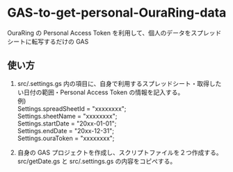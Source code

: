 # GAS-to-get-personal-OuraRing-data

OuraRing の Personal Access Token を利用して、個人のデータをスプレッドシートに転写するだけの GAS

## 使い方

1. src/.settings.gs 内の項目に、自身で利用するスプレッドシート・取得したい日付の範囲・Personal Access Token の情報を記入する。<br>
   例)<br>
   Settings.spreadSheetId = "xxxxxxxx";<br>
   Settings.sheetName = "xxxxxxxx";<br>
   Settings.startDate = "20xx-01-01";<br>
   Settings.endDate = "20xx-12-31";<br>
   Settings.ouraToken = "xxxxxxxx";

2. 自身の GAS プロジェクトを作成し、スクリプトファイルを２つ作成する。src/getDate.gs と src/.settings.gs の内容をコピぺする。
